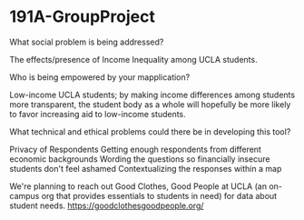 # 191A-GroupProject


What social problem is being addressed?

  The effects/presence of Income Inequality among UCLA students. 

Who is being empowered by your mapplication?

  Low-income UCLA students; by making income differences among students more transparent, the student body as a whole will hopefully be more likely to favor increasing aid to low-income students. 
  
What technical and ethical problems could there be in developing this tool?

  Privacy of Respondents
  Getting enough respondents from different economic backgrounds
  Wording the questions so financially insecure students don't feel ashamed
  Contextualizing the responses within a map
  
 We're planning to reach out Good Clothes, Good People at UCLA (an on-campus org that provides essentials to students in need) for data about student needs. https://goodclothesgoodpeople.org/
  
